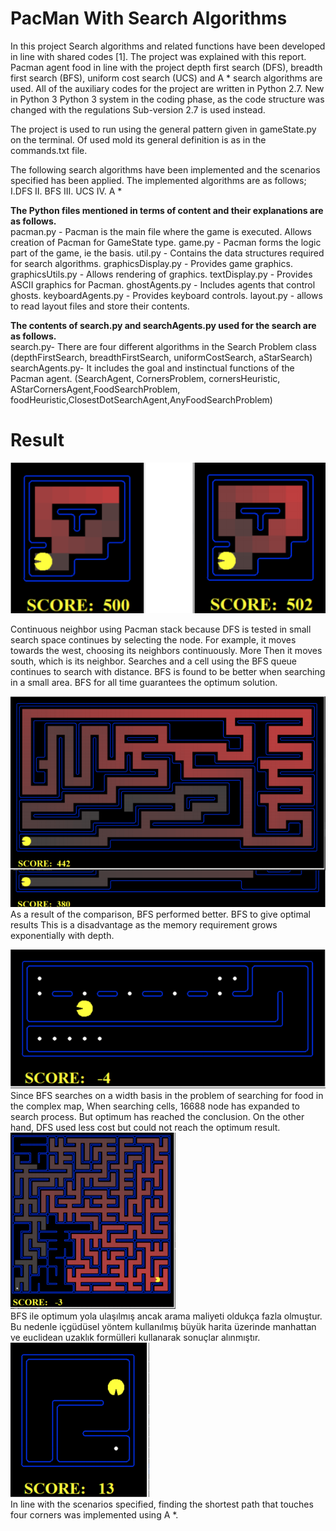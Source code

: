 # PacMan With Search Algorithms

In this project Search algorithms and related functions have been developed in line with shared codes [1]. The project was explained with this report. Pacman agent food in line with the project depth first search (DFS), breadth first search (BFS), uniform cost search (UCS) and A * search algorithms are used.
All of the auxiliary codes for the project are written in Python 2.7. New in Python 3 Python 3 system in the coding phase, as the code structure was changed with the regulations Sub-version 2.7 is used instead.

The project is used to run using the general pattern given in gameState.py on the terminal. Of used mold its general definition is as in the commands.txt file.
 
The following search algorithms have been implemented and the scenarios specified has been applied. The implemented algorithms are as follows;
I.DFS
II. BFS
III. UCS
IV. A *

<b>The Python files mentioned in terms of content and their explanations are as follows.</b><br>
pacman.py - Pacman is the main file where the game is executed. Allows creation of Pacman for GameState type.
game.py - Pacman forms the logic part of the game, ie the basis.
util.py - Contains the data structures required for search algorithms.
graphicsDisplay.py - Provides game graphics.
graphicsUtils.py - Allows rendering of graphics.
textDisplay.py - Provides ASCII graphics for Pacman.
ghostAgents.py - Includes agents that control ghosts.
keyboardAgents.py - Provides keyboard controls.
layout.py - allows to read layout files and store their contents.

<b>The contents of search.py and searchAgents.py used for the search are as follows.</b><br>
search.py- There are four different algorithms in the Search Problem class (depthFirstSearch, breadthFirstSearch, uniformCostSearch, aStarSearch)
searchAgents.py- It includes the goal and instinctual functions of the Pacman agent. (SearchAgent, CornersProblem, cornersHeuristic, AStarCornersAgent,FoodSearchProblem, foodHeuristic,ClosestDotSearchAgent,AnyFoodSearchProblem)

# Result<br>
![alt text](https://github.com/bakkyn/PacMan-with-search-algorithms/blob/main/results/1.png)<br>

Continuous neighbor using Pacman stack because DFS is tested in small search space continues by selecting the node. For example, it moves towards the west, choosing its neighbors continuously. More Then it moves south, which is its neighbor. Searches and a cell using the BFS queue continues to search with distance. BFS is found to be better when searching in a small area. BFS for all time guarantees the optimum solution.<br>

![alt text](https://github.com/bakkyn/PacMan-with-search-algorithms/blob/main/results/2.png)<br>
As a result of the comparison, BFS performed better. BFS to give optimal results This is a disadvantage as the memory requirement grows exponentially with depth.<br>

![alt text](https://github.com/bakkyn/PacMan-with-search-algorithms/blob/main/results/3.png)<br>
Since BFS searches on a width basis in the problem of searching for food in the complex map, When searching cells, 16688 node has expanded to search process. But optimum has reached the conclusion. On the other hand, DFS used less cost but could not reach the optimum result.<br>
![alt text](https://github.com/bakkyn/PacMan-with-search-algorithms/blob/main/results/4.png)<br>
BFS ile optimum yola ulaşılmış ancak arama maliyeti oldukça fazla olmuştur. Bu nedenle içgüdüsel yöntem kullanılmış büyük harita üzerinde manhattan ve euclidean uzaklık formülleri kullanarak sonuçlar alınmıştır.<br>
![alt text](https://github.com/bakkyn/PacMan-with-search-algorithms/blob/main/results/5.png)<br>
In line with the scenarios specified, finding the shortest path that touches four corners was implemented using A *. <br>
